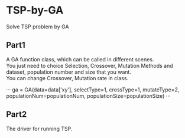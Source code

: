 # TSP-by-GA
Solve TSP problem by GA

## Part1 
A GA function class, which can be called in different scenes.  
You just need to choice Selection, Crossover, Mutation Methods and dataset, population number and size that you want.   
You can change Crossover, Mutation rate in class.  

···
ga = GA(data=data['xy'],
            selectType=1,
            crossType=1,
            mutateType=2,
            populationNum=populationNum,
            populationSize=populationSize)
···

## Part2
The driver for running TSP.
